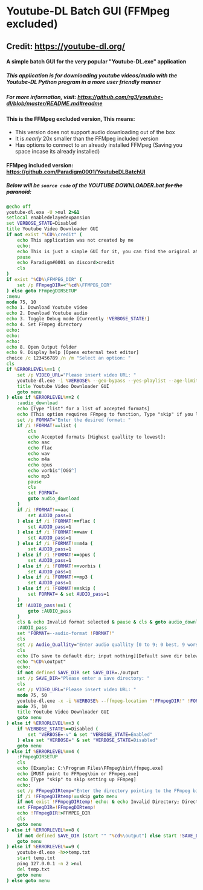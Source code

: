 # **Youtube-DL Batch GUI (FFMpeg excluded)**
## Credit: https://youtube-dl.org/
#### A simple batch GUI for the very popular "Youtube-DL.exe" application
##### This application is for downloading youtube videos/audio with the Youtube-DL Python program in a more user friendly manner
##### For more information, visit: https://github.com/rg3/youtube-dl/blob/master/README.md#readme
#### This is the FFMpeg excluded version, This means:
- This version does not support audio downloading out of the box
- It is *nearly* 20x smaller than the FFMpeg included version
- Has options to connect to an already installed FFMpeg (Saving you space incase its already installed)
#### FFMpeg included version: https://github.com/Paradigm0001/YoutubeDLBatchUI

##### Below will be ```source code``` of the YOUTUBE DOWNLOADER.bat ~~for the paranoid~~:
```bat
@echo off
youtube-dl.exe -U >nul 2>&1
setlocal enabledelayedexpansion
set VERBOSE_STATE=Disabled
title Youtube Video Downloader GUI
if not exist "%CD%\credit" (
	echo This application was not created by me
	echo:
	echo This is just a simple GUI for it, you can find the original at: https://youtube-dl.org/
	pause
	echo Paradigm#0001 on discord>credit
	cls
)
if exist "%CD%\FFMPEG_DIR" (
	set /p FFmpegDIR=<"%cd%\FFMPEG_DIR"
) else goto FFmpegDIRSETUP
:menu
mode 75, 10
echo 1. Download Youtube video
echo 2. Download Youtube audio
echo 3. Toggle Debug mode [Currently !VERBOSE_STATE!]
echo 4. Set FFmpeg directory
echo:
echo:
echo:
echo 8. Open Output folder
echo 9. Display help [Opens external text editor]
choice /c 123456789 /n /m "Select an option: "
cls
if %ERRORLEVEL%==1 (
	set /p VIDEO_URL="Please insert video URL: "
	youtube-dl.exe -i %VERBOSE% --geo-bypass --yes-playlist --age-limit 25 --console-title !VIDEO_URL!
	title Youtube Video Downloader GUI
	goto menu
) else if %ERRORLEVEL%==2 (
	:audio_download
	echo [Type "list" for a list of accepted formats]
	echo [This option requires FFmpeg to function, Type "skip" if you lack ffmpeg]
	set /p FORMAT="Enter the desired format: "
	if /i !FORMAT!==list (
		cls
		echo Accepted formats [Highest quallity to lowest]:
		echo aac
		echo flac
		echo wav
		echo m4a
		echo opus
		echo vorbis^[OGG^]
		echo mp3
		pause
		cls
		set FORMAT=
		goto audio_download
	)
	if /i !FORMAT!==aac (
		set AUDIO_pass=1
	) else if /i !FORMAT!==flac (
		set AUDIO_pass=1
	) else if /i !FORMAT!==wav (
		set AUDIO_pass=1
	) else if /i !FORMAT!==m4a (
		set AUDIO_pass=1
	) else if /i !FORMAT!==opus (
		set AUDIO_pass=1
	) else if /i !FORMAT!==vorbis (
		set AUDIO_pass=1
	) else if /i !FORMAT!==mp3 (
		set AUDIO_pass=1
	) else if /i !FORMAT!==skip (
		set FORMAT= & set AUDIO_pass=1
	) 
	if !AUDIO_pass!==1 (
		goto :AUDIO_pass
	)
	cls & echo Invalid format selected & pause & cls & goto audio_download
	:AUDIO_pass
    set "FORMAT=--audio-format !FORMAT!"
	cls
	set /p Audio_Quallity="Enter audio quallity [0 to 9; 0 best, 9 worse]: "
	cls
    echo [To save to default dir; input nothing][Default save dir below:]
    echo "%CD%\output"
    echo:
    if not defined SAVE_DIR set SAVE_DIR=./output
    set /p SAVE_DIR="Please enter a save directory: "    
    cls
	set /p VIDEO_URL="Please insert video URL: "
    mode 75, 50
	youtube-dl.exe -x -i %VERBOSE% --ffmpeg-location "!FFmpegDIR!" !FORMAT! --audio-quality !Audio_Quallity! -o "!SAVE_DIR!/%%(title)s-%%(id)s.%%(ext)s" --ignore-config --geo-bypass --yes-playlist --age-limit 25 --console-title !VIDEO_URL!
	mode 75, 10
    title Youtube Video Downloader GUI
	goto menu
) else if %ERRORLEVEL%==3 (
	if %VERBOSE_STATE%==Disabled (
		set "VERBOSE=-v" & set "VERBOSE_STATE=Enabled"
	) else set "VERBOSE=" & set "VERBOSE_STATE=Disabled"
	goto menu
) else if %ERRORLEVEL%==4 (
	:FFmpegDIRSETUP
	cls
	echo [Example: C:\Program Files\FFmpeg\bin\ffmpeg.exe]
    echo [MUST point to FFMpeg\bin or FFmpeg.exe]
	echo [Type "skip" to skip setting up FFmpeg]
    echo:
	set /p FFmpegDIRtemp="Enter the directory pointing to the FFmpeg binaries: "
	if /i !FFmpegDIRtemp!==skip goto menu
	if not exist !FFmpegDIRtemp! echo: & echo Invalid Directory; Directory does not exist & pause & goto FFmpegDIRSETUP
	set FFmpegDIR=!FFmpegDIRtemp!
	echo !FFmpegDIR!>FFMPEG_DIR
	cls
	goto menu
) else if %ERRORLEVEL%==8 (
    if not defined SAVE_DIR (start "" "%cd%\output") else start !SAVE_DIR!
    goto menu
) else if %ERRORLEVEL%==9 (
	youtube-dl.exe -h>>temp.txt
	start temp.txt
	ping 127.0.0.1 -n 2 >nul
	del temp.txt
	goto menu
) else goto menu
```

